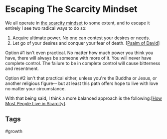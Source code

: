 # Escaping The Scarcity Mindset

We all operate in [the scarcity mindset](../202308040127) to some extent, and to escape it entirely I see two radical ways to do so:  
1. Acquire ultimate power. No one can contest your desires or needs.  
2. Let go of your desires and conquer your fear of death. [[Psalm of David](https://www.biblegateway.com/passage/?search=Psalm+23%3A1-6&version=ESV)]  

Option #1 isn't even practical. No matter how much power you think you have, there will always be someone with more of it. You will never have complete control. The failure to be in complete control will cause bitterness and resentment.  

Option #2 isn't that practical either, unless you're the Buddha or Jesus, or another religious figure-- but at least this path offers hope to live with love no matter your circumstance.  

With that being said, I think a more balanced approach is the following:[[How Most People Live in Scarcity](../202308041642)].  

## Tags
#growth
